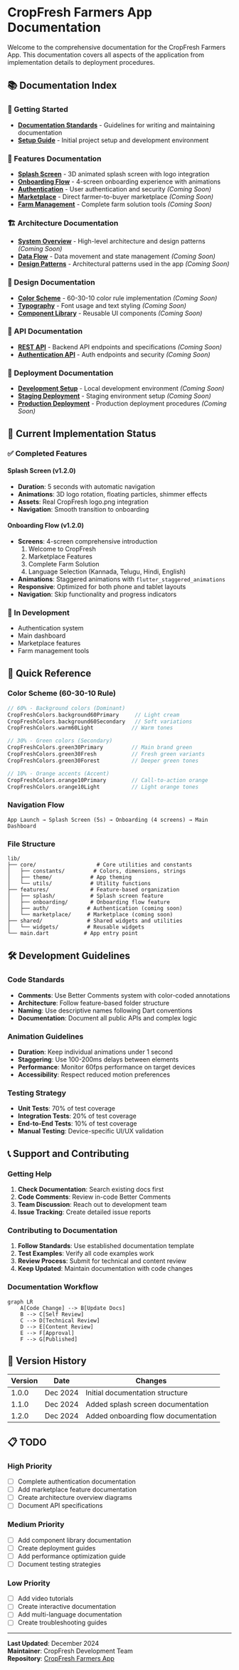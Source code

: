 # CropFresh Farmers App Documentation

Welcome to the comprehensive documentation for the CropFresh Farmers App. This documentation covers all aspects of the application from implementation details to deployment procedures.

## 📚 Documentation Index

### 🚀 Getting Started

- **[Documentation Standards](DOCUMENTATION_STANDARDS.md)** - Guidelines for writing and maintaining documentation
- **[Setup Guide](../SETUP_GUIDE.md)** - Initial project setup and development environment

### 📱 Features Documentation

- **[Splash Screen](features/SPLASH_SCREEN.md)** - 3D animated splash screen with logo integration
- **[Onboarding Flow](features/ONBOARDING.md)** - 4-screen onboarding experience with animations
- **[Authentication](features/AUTHENTICATION.md)** - User authentication and security *(Coming Soon)*
- **[Marketplace](features/MARKETPLACE.md)** - Direct farmer-to-buyer marketplace *(Coming Soon)*
- **[Farm Management](features/FARM_MANAGEMENT.md)** - Complete farm solution tools *(Coming Soon)*

### 🏗️ Architecture Documentation

- **[System Overview](architecture/OVERVIEW.md)** - High-level architecture and design patterns *(Coming Soon)*
- **[Data Flow](architecture/DATA_FLOW.md)** - Data movement and state management *(Coming Soon)*
- **[Design Patterns](architecture/DESIGN_PATTERNS.md)** - Architectural patterns used in the app *(Coming Soon)*

### 🎨 Design Documentation

- **[Color Scheme](design/COLOR_SCHEME.md)** - 60-30-10 color rule implementation *(Coming Soon)*
- **[Typography](design/TYPOGRAPHY.md)** - Font usage and text styling *(Coming Soon)*
- **[Component Library](design/COMPONENT_LIBRARY.md)** - Reusable UI components *(Coming Soon)*

### 🔌 API Documentation

- **[REST API](api/REST_API.md)** - Backend API endpoints and specifications *(Coming Soon)*
- **[Authentication API](api/AUTHENTICATION.md)** - Auth endpoints and security *(Coming Soon)*

### 🚢 Deployment Documentation

- **[Development Setup](deployment/DEVELOPMENT.md)** - Local development environment *(Coming Soon)*
- **[Staging Deployment](deployment/STAGING.md)** - Staging environment setup *(Coming Soon)*
- **[Production Deployment](deployment/PRODUCTION.md)** - Production deployment procedures *(Coming Soon)*

## 🔧 Current Implementation Status

### ✅ Completed Features

#### Splash Screen (v1.2.0)
- **Duration**: 5 seconds with automatic navigation
- **Animations**: 3D logo rotation, floating particles, shimmer effects
- **Assets**: Real CropFresh logo.png integration
- **Navigation**: Smooth transition to onboarding

#### Onboarding Flow (v1.2.0)
- **Screens**: 4-screen comprehensive introduction
  1. Welcome to CropFresh
  2. Marketplace Features
  3. Complete Farm Solution  
  4. Language Selection (Kannada, Telugu, Hindi, English)
- **Animations**: Staggered animations with `flutter_staggered_animations`
- **Responsive**: Optimized for both phone and tablet layouts
- **Navigation**: Skip functionality and progress indicators

### 🚧 In Development

- Authentication system
- Main dashboard
- Marketplace features
- Farm management tools

## 📖 Quick Reference

### Color Scheme (60-30-10 Rule)

```dart
// 60% - Background colors (Dominant)
CropFreshColors.background60Primary     // Light cream
CropFreshColors.background60Secondary   // Soft variations
CropFreshColors.warm60Light            // Warm tones

// 30% - Green colors (Secondary)  
CropFreshColors.green30Primary         // Main brand green
CropFreshColors.green30Fresh           // Fresh green variants
CropFreshColors.green30Forest          // Deeper green tones

// 10% - Orange accents (Accent)
CropFreshColors.orange10Primary        // Call-to-action orange
CropFreshColors.orange10Light          // Light orange tones
```

### Navigation Flow

```
App Launch → Splash Screen (5s) → Onboarding (4 screens) → Main Dashboard
```

### File Structure

```
lib/
├── core/                   # Core utilities and constants
│   ├── constants/         # Colors, dimensions, strings
│   ├── theme/            # App theming
│   └── utils/            # Utility functions
├── features/             # Feature-based organization
│   ├── splash/           # Splash screen feature
│   ├── onboarding/       # Onboarding flow feature
│   ├── auth/            # Authentication (coming soon)
│   └── marketplace/     # Marketplace (coming soon)
├── shared/              # Shared widgets and utilities
│   └── widgets/         # Reusable widgets
└── main.dart           # App entry point
```

## 🛠️ Development Guidelines

### Code Standards

- **Comments**: Use Better Comments system with color-coded annotations
- **Architecture**: Follow feature-based folder structure
- **Naming**: Use descriptive names following Dart conventions
- **Documentation**: Document all public APIs and complex logic

### Animation Guidelines

- **Duration**: Keep individual animations under 1 second
- **Staggering**: Use 100-200ms delays between elements
- **Performance**: Monitor 60fps performance on target devices
- **Accessibility**: Respect reduced motion preferences

### Testing Strategy

- **Unit Tests**: 70% of test coverage
- **Integration Tests**: 20% of test coverage  
- **End-to-End Tests**: 10% of test coverage
- **Manual Testing**: Device-specific UI/UX validation

## 📞 Support and Contributing

### Getting Help

1. **Check Documentation**: Search existing docs first
2. **Code Comments**: Review in-code Better Comments
3. **Team Discussion**: Reach out to development team
4. **Issue Tracking**: Create detailed issue reports

### Contributing to Documentation

1. **Follow Standards**: Use established documentation template
2. **Test Examples**: Verify all code examples work
3. **Review Process**: Submit for technical and content review
4. **Keep Updated**: Maintain documentation with code changes

### Documentation Workflow

```mermaid
graph LR
    A[Code Change] --> B[Update Docs]
    B --> C[Self Review]
    C --> D[Technical Review]
    D --> E[Content Review]
    E --> F[Approval]
    F --> G[Published]
```

## 🔄 Version History

| Version | Date | Changes |
|---------|------|---------|
| 1.0.0 | Dec 2024 | Initial documentation structure |
| 1.1.0 | Dec 2024 | Added splash screen documentation |
| 1.2.0 | Dec 2024 | Added onboarding flow documentation |

## 📋 TODO

### High Priority
- [ ] Complete authentication documentation
- [ ] Add marketplace feature documentation
- [ ] Create architecture overview diagrams
- [ ] Document API specifications

### Medium Priority
- [ ] Add component library documentation
- [ ] Create deployment guides
- [ ] Add performance optimization guide
- [ ] Document testing strategies

### Low Priority  
- [ ] Add video tutorials
- [ ] Create interactive documentation
- [ ] Add multi-language documentation
- [ ] Create troubleshooting guides

---

**Last Updated**: December 2024  
**Maintainer**: CropFresh Development Team  
**Repository**: [CropFresh Farmers App](https://github.com/cropfresh/farmers-app) 